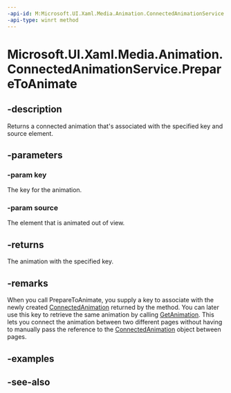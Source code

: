 ```yaml
---
-api-id: M:Microsoft.UI.Xaml.Media.Animation.ConnectedAnimationService.PrepareToAnimate(System.String,Microsoft.UI.Xaml.UIElement)
-api-type: winrt method
---
```


<!-- Method syntax
public Windows.UI.Xaml.Media.Animation.ConnectedAnimation PrepareToAnimate(System.String key, Windows.UI.Xaml.UIElement source)
-->

# Microsoft.UI.Xaml.Media.Animation.ConnectedAnimationService.PrepareToAnimate

## -description
Returns a connected animation that's associated with the specified key and source element.

## -parameters
### -param key
The key for the animation.

### -param source
The element that is animated out of view.

## -returns
The animation with the specified key.

## -remarks
When you call PrepareToAnimate, you supply a key to associate with the newly created [ConnectedAnimation](connectedanimation.md) returned by the method. You can later use this key to retrieve the same animation by calling [GetAnimation](connectedanimationservice_getanimation_1121981282.md). This lets you connect the animation between two different pages without having to manually pass the reference to the [ConnectedAnimation](connectedanimation.md) object between pages.

## -examples

## -see-also
